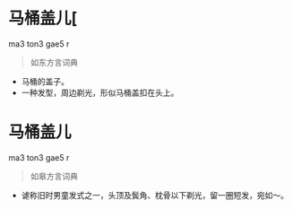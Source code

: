 # 马桶盖儿[
ma3 ton3 gae5 r
> 如东方言词典
- 马桶的盖子。
- 一种发型，周边剃光，形似马桶盖扣在头上。

# 马桶盖儿
ma3 ton3 gae5 r
> 如皋方言词典
- 谑称旧时男童发式之一，头顶及鬓角、枕骨以下剃光，留一圈短发，宛如～。
